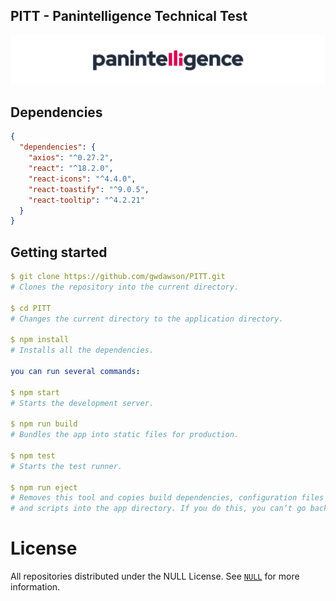 ## PITT - Panintelligence Technical Test

![Panintelligence Logo](./assets/banner.jpg)

## Dependencies

```json
{
  "dependencies": {
    "axios": "^0.27.2",
    "react": "^18.2.0",
    "react-icons": "^4.4.0",
    "react-toastify": "^9.0.5",
    "react-tooltip": "^4.2.21"
  }
}
```

## Getting started

```yaml
$ git clone https://github.com/gwdawson/PITT.git
# Clones the repository into the current directory.

$ cd PITT
# Changes the current directory to the application directory.

$ npm install
# Installs all the dependencies.

you can run several commands:

$ npm start
# Starts the development server.

$ npm run build
# Bundles the app into static files for production.

$ npm test
# Starts the test runner.

$ npm run eject
# Removes this tool and copies build dependencies, configuration files
# and scripts into the app directory. If you do this, you can’t go back!
```

# License

All repositories distributed under the NULL License. See [`NULL`]() for more information.
